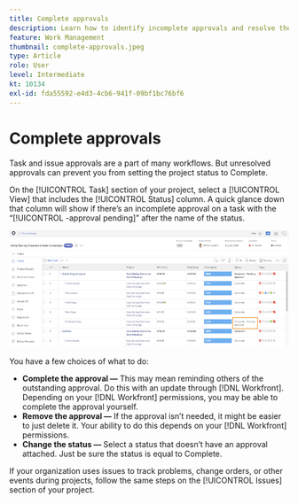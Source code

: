 ```yaml
---
title: Complete approvals
description: Learn how to identify incomplete approvals and resolve them so you can close your project in [!DNL  Workfront].
feature: Work Management
thumbnail: complete-approvals.jpeg
type: Article
role: User
level: Intermediate
kt: 10134
exl-id: fda55592-e4d3-4cb6-941f-09bf1bc76bf6
---
```

# Complete approvals

Task and issue approvals are a part of many workflows. But unresolved approvals can prevent you from setting the project status to Complete.

On the [!UICONTROL Task] section of your project, select a [!UICONTROL View] that includes the [!UICONTROL Status] column. A quick glance down that column will show if there’s an incomplete approval on a task with the “[!UICONTROL -approval pending]” after the name of the status.

![Project showing incomlete approval](assets/planner-fund-approval-pending.png)

You have a few choices of what to do:

* **Complete the approval —** This may mean reminding others of the outstanding approval. Do this with an update through [!DNL Workfront]. Depending on your [!DNL Workfront] permissions, you may be able to complete the approval yourself.
* **Remove the approval —** If the approval isn’t needed, it might be easier to just delete it. Your ability to do this depends on your [!DNL Workfront] permissions.
* **Change the status —** Select a status that doesn’t have an approval attached. Just be sure the status is equal to Complete.

If your organization uses issues to track problems, change orders, or other events during projects, follow the same steps on the [!UICONTROL Issues] section of your project.

